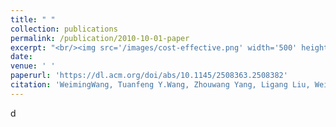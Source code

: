 ```yaml
---
title: " "
collection: publications
permalink: /publication/2010-10-01-paper
excerpt: "<br/><img src='/images/cost-effective.png' width='500' height='300'>"
date: 
venue: ' '
paperurl: 'https://dl.acm.org/doi/abs/10.1145/2508363.2508382'
citation: 'WeimingWang, Tuanfeng Y.Wang, Zhouwang Yang, Ligang Liu, Weihua Tong, Jiansong Deng, Falai Chen and Xiuping Liu. (2013). &quot;Cost-effective Printing of 3D Objective with Skin-Frame Structures.&quot; <i>ACM Transactions on Graphics (TOG) (Proc. SIGGRAPH Aisa)</i>. 2013, 32(6):1-10.  CCF: A.'
---
```

d